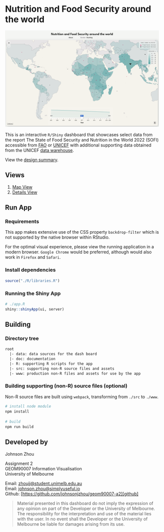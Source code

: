 # Nutrition and Food Security around the world

![Screenshot][screenshot]

This is an interactive `R/Shiny` dashboard 
that showcases select data from the report 
The State of Food Security and Nutrition in the World 2022 (SOFI) 
accessible from [FAO][fao_sofi] or [UNICEF][unicef_sofi] with additional 
supporting data obtained from the UNICEF [data warehouse][unicef_data].

View the [design summary][design_summary].

## Views

1. [Map View][map_view]
2. [Details View][detail_view]

## Run App

### Requirements

This app makes extensive use of the CSS property `backdrop-filter` 
which is not supported by the native browser within RStudio. 

For the optimal visual experience, please view the running application 
in a modern browser. `Google Chrome` would be preferred, although would 
also work in `Firefox` and `Safari`.

### Install dependencies
```R
source("./R/libraries.R")
```

### Running the Shiny App
```R
# ./app.R
shiny::shinyApp(ui, server)
```

## Building

### Directory tree
```
root
  |- data: data sources for the dash board
  |- doc: documentation
  |- R: supporting R scripts for the app
  |- src: supporting non-R source files and assets
  |- www: production non-R files and assets for use by the app
```

### Building supporting (non-R) source files (optional)
Non-R source files are built using `webpack`, 
transforming from `./src` to `./www`.  
```bash
# install node module
npm install

# build
npm run build
```

## Developed by
Johnson Zhou  

Assignment 2  
GEOM90007 Information Visualisation  
University of Melbourne  

Email: [zhoujj@student.unimelb.edu.au][email]  
Email: [johnson.zhou@simplyuseful.io][email2]  
Github: [https://github.com/johnsonjzhou/geom90007-a2][github]  

> Material presented in this dashboard do not imply the expression of any 
> opinion on part of the Developer or the University of Melbourne. 
> The responsibility for the interpretation and use of the material 
> lies with the user. 
> In no event shall the Developer or the University of Melbourne be liable 
> for damages arising from its use. 

[email]: mailto:zhoujj@student.unimelb.edu.au
[email2]: mailto:johnson.zhou@simplyuseful.io
[github]: https://github.com/johnsonjzhou/geom90007-a2

[design_summary]: ./doc/design-summary.pdf
[screenshot]: ./doc/screenshot.png
[map_view]: ./src/md/map_view.md
[detail_view]: ./src/md/detail_view.md

[fao_sofi]: https://www.fao.org/publications/sofi/2022/en/
[unicef_sofi]: https://data.unicef.org/resources/sofi-2022/
[unicef_data]: https://data.unicef.org/topic/nutrition/malnutrition/